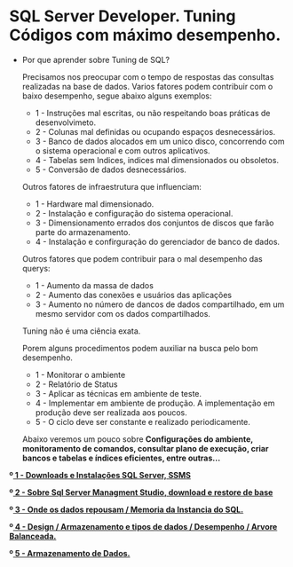 # SQL Server Developer. Tuning Códigos com máximo desempenho.

- Por que aprender sobre Tuning de SQL?

  Precisamos nos preocupar com o tempo de respostas das consultas realizadas na base de dados.
  Varios fatores podem contribuir com o baixo desempenho, segue abaixo alguns exemplos:

  - 1 - Instruções mal escritas, ou não respeitando boas práticas de desenvolvimeto.
  - 2 - Colunas mal definidas ou ocupando espaços desnecessários.
  - 3 - Banco de dados alocados em um unico disco, concorrendo com o sistema operacional e com outros aplicativos.
  - 4 - Tabelas sem Indices, indices mal dimensionados ou obsoletos.
  - 5 - Conversão de dados desnecessários.

  Outros fatores de infraestrutura que influenciam:

  - 1 - Hardware mal dimensionado.
  - 2 - Instalação e configuração do sistema operacional.
  - 3 - Dimensionamento errados dos conjuntos de discos que farão parte do armazenamento.
  - 4 - Instalação e confirguração do gerenciador de banco de dados.
 
   Outros fatores que podem contribuir para o mal desempenho das querys:

   - 1 - Aumento da massa de dados
   - 2 - Aumento das conexões e usuários das aplicações
   - 3 - Aumento no número de dancos de dados compartilhado, em um mesmo servidor com os dados compartilhados.

  Tuning não é uma ciência exata.

  Porem alguns procedimentos podem auxiliar na busca pelo bom desempenho.

   - 1 - Monitorar o ambiente
   - 2 - Relatório de Status
   - 3 - Aplicar as técnicas em ambiente de teste.
   - 4 - Implementar em ambiente de produção. A implementação em produção deve ser realizada aos poucos.
   - 5 - O ciclo deve ser constante e realizado periodicamente.
 
  Abaixo veremos um pouco sobre <b>Configurações do ambiente, monitoramento de comandos, consultar plano de execução, criar bancos e tabelas e índices eficientes, entre outras...
  
<div> 
<p>º<a href="https://github.com/JosiTubaroski/Preparando_Ambiente/blob/main/README.md">  1 - Downloads e Instalações SQL Server, SSMS</a></p>
</div> 

<div> 
<p>º<a href="https://github.com/JosiTubaroski/SQL_Server_Manag_Studio"> 2 - Sobre Sql Server Managment Studio, download e restore de base</a></p>
</div> 

<div> 
<p>º<a href="https://github.com/JosiTubaroski/-Onde_dados_repousam.-"> 3 - Onde os dados repousam / Memoria da Instancia do SQL.</a></p>
</div> 

<div> 
<p>º<a href="https://github.com/JosiTubaroski/Design-de-Banco-de-Dados"> 4 - Design / Armazenamento e tipos de dados / Desempenho / Arvore Balanceada.</a></p>
</div> 

<div> 
<p>º<a href="https://github.com/JosiTubaroski/P-ginas-de-Dados/"> 5 - Armazenamento de Dados.</a></p>
</div> 





  



  
